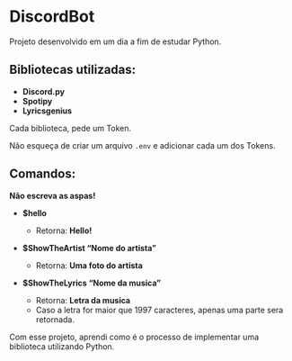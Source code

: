 # DiscordBot
Projeto desenvolvido em um dia a fim de estudar Python.

## Bibliotecas utilizadas:

- **Discord.py**
- **Spotipy**
- **Lyricsgenius**

Cada biblioteca, pede um Token. 

Não esqueça de criar um arquivo `.env`  e adicionar cada um dos Tokens.

## Comandos:

**Não escreva as aspas!**

- **$hello**
    - Retorna: **Hello!**
    
- **$ShowTheArtist “Nome do artista”**
    - Retorna: **Uma foto do artista**
    
- **$ShowTheLyrics “Nome da musica”**
    - Retorna: **Letra da musica**
    - Caso a letra for maior que 1997 caracteres, apenas uma parte sera retornada.

Com esse projeto, aprendi como é o processo de implementar uma biblioteca utilizando Python.